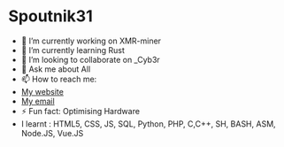 # Spoutnik31

- 🔭 I’m currently working on XMR-miner
- 🌱 I’m currently learning Rust
- 👯 I’m looking to collaborate on _Cyb3r
- 💬 Ask me about All
- 📫 How to reach me:
- [My website](https://www.binarydoc.fr/contact)
- [My email](mailto:1a1e913gt@mozmail.com)
- ⚡ Fun fact: Optimising Hardware
- I learnt : HTML5, CSS, JS, SQL, Python, PHP, C,C++, SH, BASH, ASM, Node.JS, Vue.JS

